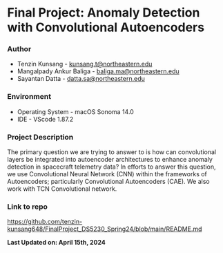 # Final Project: Anomaly Detection with Convolutional Autoencoders

### Author
* Tenzin Kunsang - kunsang.t@northeastern.edu
* Mangalpady Ankur Baliga - baliga.ma@northeastern.edu
* Sayantan Datta - datta.sa@northeastern.edu

### Environment
* Operating System - macOS Sonoma 14.0
* IDE - VScode 1.87.2

### Project Description
The primary question we are trying to answer to is how can convolutional layers be integrated into autoencoder architectures to enhance anomaly detection in spacecraft telemetry data? In efforts to answer this question, we use Convolutional Neural Network (CNN) within the frameworks of Autoencoders; particularly Convolutional Autoencoders (CAE). We also work with TCN Convolutional network. 


### Link to repo
https://github.com/tenzin-kunsang648/FinalProject_DS5230_Spring24/blob/main/README.md

**Last Updated on: April 15th, 2024**
